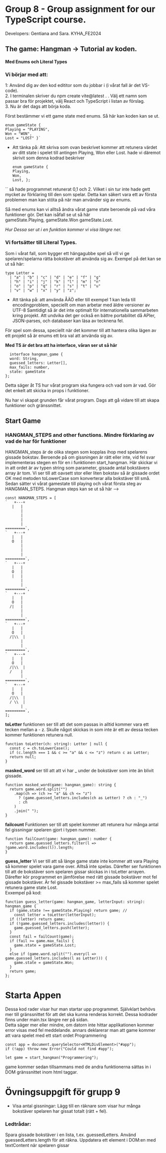 # Group 8 - Group assignment for our TypeScript course.
Developers: Gentiana and Sara.
KYHA_FE2024


## The game: Hangman -> Tutorial av koden. 
#### Med Enums och Literal Types

### Vi börjar med att:   
1: Använd dig av den kod edititor som du jobbar i (i vårat fall är det VS-code).   
2. I terminalen skriver du npm create vite@latest . .
  Välj ett namn som passar bra för projektet, välj React och TypeScript i listan av förslag.   
3. Nu är det dags att börja koda.   

Först bestämmer vi ett game state med enums. Så här kan koden kan se ut.   
```
enum gameState {
Playing = "PLAYING",
Won = "WON",
Lost = "LOST" }`
```

- Att tänka på: Att skriva som ovan beskrivet kommer att retunera värdet av ditt state i spelet till antingen Playing, Won eller Lost.
  hade vi däremot skrivit som denna kodrad beskriver  
   ```
  enum gameState {
  Playing,
  Won,
  Lost, };
``
så hade programmet retunerat 0,1 och 2. Vilket i sin tur inte hade gett mycket av förklaring till den som spelar.
Detta kan säkert vara ett av första problemen man kan stöta på när man använder sig av enums. 

Så med enums kan vi alltså ändra vårat game state beroende på vad våra funktioner gör. Det kan isåfall se ut så här   
gameState.Playing, gameState.Won gameState.Lost.

<i>Hur Dessa ser ut i en funktion kommer vi visa längre ner.</i> 

### Vi fortsätter till <b>Literal Types</b>.
Som i vårat fall, som bygger ett hängagubbe spel så vill vi ge spelaren/spelarna rätta bokstäver att använda sig av. 
Exempel på det kan se ut så här:

```
type Letter =
  | "a" | "b" | "c" | "d" | "e" | "f" | "g"
  | "h" | "i" | "j" | "k" | "l" | "m" | "n"
  | "o" | "p" | "q" | "r" | "s" | "t" | "u"  
  | "v" | "w" | "x" | "y" | "z";`
```  

  - Att tänka på: att använda ÅÄÖ eller till exempel 1 kan leda till encodingproblem, speciellt om man arbetar med äldre versioner av UTF-8
    Samtidigt så är det inte optimalt för internationella sammarbeten kring projekt. Att undvika det ger också en bättre portabilitet
    då APIer, JSON-parses, och databaser kan läsa av tecknena fel.


För spel som dessa, speciellt när det kommer till att hantera olika lägen av ett projekt så är enums ett bra val att använda sig av. 



<b>Med TS är det bra att ha interface, våran ser ut så här</b>   

```
  interface hangman_game {
  word: String,
  guessed_letters: Letter[],
  max_fails: number,
  state: gameState
}; 
```

Detta säger åt TS hur vårat program ska fungera och vad som är vad. Gör det enkelt att skicka in props i funktioner.  

Nu har vi skapat grunden får vårat program. Dags att gå vidare till att skapa funktioner och gränssnittet. 

## Start Game

### HANGMAN_STEPS and other functions. Mindre förklaring av vad de har för funktioner
HANGMAN_steps är de olika stegen som kopplas ihop med spelarens gissade bokstav. Beroende på om gissningen är rätt eller inte, vid fel svar implementeras stegen en för en i funktionen start_hangman. Här skickar vi in att ordet är av typen string som parameter, gissade antal bokstävers array är tom. Vi ser till att oavsett stor eller liten bokstav så är gissade ordet OK med metoden toLowerCase som konverterar alla bokstäver till små. Sedan sätter vi vårat gamestate till playing och vårat första steg av HANGMAN_STEPS.
Hangman steps kan se ut så här -->
```
const HANGMAN_STEPS = [
`   +---+
   |   |
       |
       |
       |
       |
=========`,
`   +---+
   |   |
   O   |
       |
       |
       |
=========`,
`   +---+
   |   |
   O   |
   |   |
       |
       |
=========`,
`   +---+
   |   |
   O   |
  /|   |
       |
       |
=========`,
`   +---+
   |   |
   O   |
  /|\\  |
       |
       |
=========`,
`   +---+
   |   |
   O   |
  /|\\  |
  /    |
       |
=========`,
`   +---+
   |   |
   O   |
  /|\\  |
  / \\  |
       |
=========`,
];
```


<b>toLetter</b>
funktionen ser till att det som passas in alltid kommer vara ett tecken mellan a - z. Skulle något skickas in som inte är ett av dessa tecken kommer funktionen retunera null.
```
function toLetter(ch: string): Letter | null {
  const c = ch.toLowerCase();
  if (c.length === 1 && c >= "a" && c <= "z") return c as Letter;
  return null;
}
```
<b>masked_word</b>
ser till att att vi har _ under de bokstäver som inte än blivit gissade. 
```
function masked_word(game: hangman_game): string {
  return game.word.split("")
    .map(ch => (ch >= "a" && ch <= "z")
      ? (game.guessed_letters.includes(ch as Letter) ? ch : "_")
      : ch
    )
    .join(" ");
}
```

<b>failcount</b>
Funktionen ser till att spelet kommer att retunera hur många antal fel gissningar spelaren gjort i typen nummer. 
```
function failCount(game: hangman_game): number {
  return game.guessed_letters.filter(l => !game.word.includes(l)).length;
} 
```
<b>guess_letter</b>
Vi ser till att så länge game state inte kommer att vara Playing så kommer spelet vara game over. Alltså inte spelas. 
Därefter ser funktionen till att de bokstäver som spelaren gissar skickas in i toLetter arrayen. Därefter kör programmet en jämförelse med rätt gissade bokstäver mot fel gissade bokstäver. 
Är fel gissade bokstäver >= max_fails så kommer spelet retunera game state Lost.   
Exxempel på kod:
```
function guess_letter(game: hangman_game, letterInput: string): hangman_game {
  if (game.state !== gameState.Playing) return game; //
    const letter = toLetter(letterInput);
  if (!letter) return game;
  if (!game.guessed_letters.includes(letter)) {
    game.guessed_letters.push(letter); 
  }
  const fail = failCount(game); 
  if (fail >= game.max_fails) {
    game.state = gameState.Lost;
  }
  else if (game.word.split("").every(l => game.guessed_letters.includes(l as Letter))) {
    game.state = gameState.Won;
  }
  return game;
};
```
# Starta Appen 
Dessa kod rader visar hur man startar upp programmet. Självklart behövs mer till gränssnittet för att det ska kunna renderas korrekt. Dessa kodrader finns under main.tsx längre ner på sidan.    
Detta säger mer eller mindre, om datorn inte hittar applikationen kommer error visas med fel meddelande.
annars deklarerar man att game kommer att vara spelet med ett start ordet Programmering
```
const app = document.querySelector<HTMLDivElement>("#app");
if (!app) throw new Error("Could not find #app");

let game = start_hangman("Programmering"); 
```
game kommer sedan tillsammans med de andra funktionerna sättas in i DOM gränssnittet inom html taggar.

# Övningsuppgift för grupp 9

- Visa antal gissningar: Lägg till en räknare som visar hur många bokstäver spelaren har gissat totalt (rätt + fel).

### <b>Ledtrådar:</b>
Spara gissade bokstäver i en lista, t.ex. guessedLetters.
Använd guessedLetters.length för att räkna.
Uppdatera ett element i DOM:en med textContent när spelaren gissar

    



